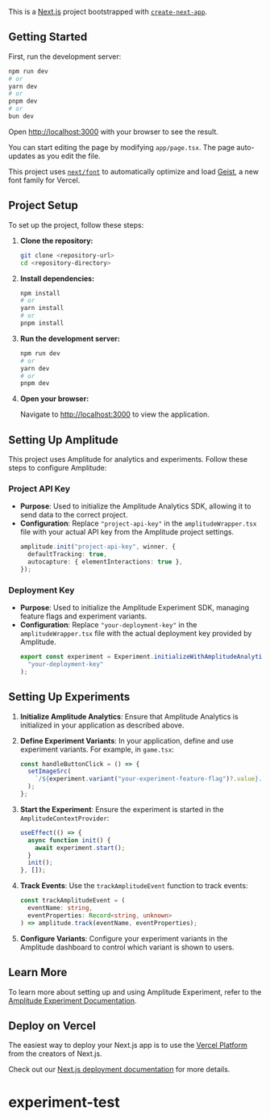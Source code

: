 This is a [Next.js](https://nextjs.org) project bootstrapped with [`create-next-app`](https://nextjs.org/docs/app/api-reference/cli/create-next-app).

## Getting Started

First, run the development server:

```bash
npm run dev
# or
yarn dev
# or
pnpm dev
# or
bun dev
```

Open [http://localhost:3000](http://localhost:3000) with your browser to see the result.

You can start editing the page by modifying `app/page.tsx`. The page auto-updates as you edit the file.

This project uses [`next/font`](https://nextjs.org/docs/app/building-your-application/optimizing/fonts) to automatically optimize and load [Geist](https://vercel.com/font), a new font family for Vercel.

## Project Setup

To set up the project, follow these steps:

1. **Clone the repository:**

   ```bash
   git clone <repository-url>
   cd <repository-directory>
   ```

2. **Install dependencies:**

   ```bash
   npm install
   # or
   yarn install
   # or
   pnpm install
   ```

3. **Run the development server:**

   ```bash
   npm run dev
   # or
   yarn dev
   # or
   pnpm dev
   ```

4. **Open your browser:**

   Navigate to [http://localhost:3000](http://localhost:3000) to view the application.

## Setting Up Amplitude

This project uses Amplitude for analytics and experiments. Follow these steps to configure Amplitude:

### Project API Key

- **Purpose**: Used to initialize the Amplitude Analytics SDK, allowing it to send data to the correct project.
- **Configuration**: Replace `"project-api-key"` in the `amplitudeWrapper.tsx` file with your actual API key from the Amplitude project settings.
  ```typescript
  amplitude.init("project-api-key", winner, {
    defaultTracking: true,
    autocapture: { elementInteractions: true },
  });
  ```

### Deployment Key

- **Purpose**: Used to initialize the Amplitude Experiment SDK, managing feature flags and experiment variants.
- **Configuration**: Replace `"your-deployment-key"` in the `amplitudeWrapper.tsx` file with the actual deployment key provided by Amplitude.
  ```typescript
  export const experiment = Experiment.initializeWithAmplitudeAnalytics(
    "your-deployment-key"
  );
  ```

## Setting Up Experiments

1. **Initialize Amplitude Analytics**: Ensure that Amplitude Analytics is initialized in your application as described above.

2. **Define Experiment Variants**: In your application, define and use experiment variants. For example, in `game.tsx`:

   ```typescript
   const handleButtonClick = () => {
     setImageSrc(
       `/${experiment.variant("your-experiment-feature-flag")?.value}.png`
     );
   };
   ```

3. **Start the Experiment**: Ensure the experiment is started in the `AmplitudeContextProvider`:

   ```typescript
   useEffect(() => {
     async function init() {
       await experiment.start();
     }
     init();
   }, []);
   ```

4. **Track Events**: Use the `trackAmplitudeEvent` function to track events:

   ```typescript
   const trackAmplitudeEvent = (
     eventName: string,
     eventProperties: Record<string, unknown>
   ) => amplitude.track(eventName, eventProperties);
   ```

5. **Configure Variants**: Configure your experiment variants in the Amplitude dashboard to control which variant is shown to users.

## Learn More

To learn more about setting up and using Amplitude Experiment, refer to the [Amplitude Experiment Documentation](https://www.docs.amplitude.com/experiment).

## Deploy on Vercel

The easiest way to deploy your Next.js app is to use the [Vercel Platform](https://vercel.com/new?utm_medium=default-template&filter=next.js&utm_source=create-next-app&utm_campaign=create-next-app-readme) from the creators of Next.js.

Check out our [Next.js deployment documentation](https://nextjs.org/docs/app/building-your-application/deploying) for more details.

# experiment-test

